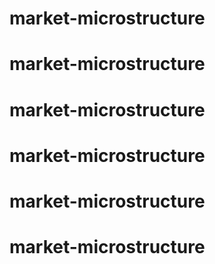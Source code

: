 # market-microstructure
# market-microstructure
# market-microstructure
# market-microstructure
# market-microstructure
# market-microstructure
